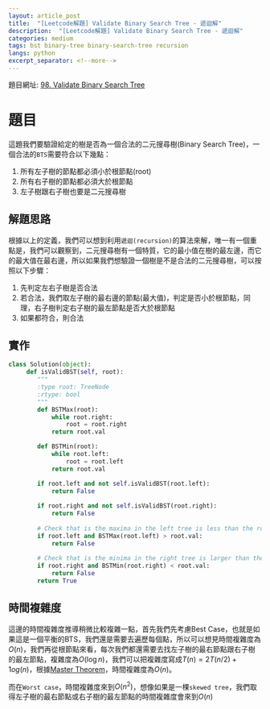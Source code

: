 ```yaml
---
layout: article_post
title:  "[Leetcode解題] Validate Binary Search Tree - 遞迴解"
description:  "[Leetcode解題] Validate Binary Search Tree - 遞迴解"
categories: medium
tags: bst binary-tree binary-search-tree recursion
langs: python
excerpt_separator: <!--more-->
---
```


<!--more-->

題目網址: [98. Validate Binary Search Tree](https://leetcode.com/problems/validate-binary-search-tree/)

# 題目

這題我們要驗證給定的樹是否為一個合法的二元搜尋樹(Binary Search Tree)，一個合法的`BTS`需要符合以下幾點：

1. 所有左子樹的節點都必須小於根節點(root)
2. 所有右子樹的節點都必須大於根節點
3. 左子樹跟右子樹也要是二元搜尋樹


## 解題思路

根據以上的定義，我們可以想到利用`遞迴(recursion)`的算法來解，唯一有一個重點是，我們可以觀察到，二元搜尋樹有一個特質，它的最小值在樹的最左邊，而它的最大值在最右邊，所以如果我們想驗證一個樹是不是合法的二元搜尋樹，可以按照以下步驟：

1. 先判定左右子樹是否合法
2. 若合法，我們取左子樹的最右邊的節點(最大值)，判定是否小於根節點，同理，右子樹判定右子樹的最左節點是否大於根節點
3. 如果都符合，則合法

## 實作

```python
class Solution(object):
     def isValidBST(self, root):
        """
        :type root: TreeNode
        :rtype: bool
        """
        def BSTMax(root):
            while root.right:
                root = root.right
            return root.val

        def BSTMin(root):
            while root.left:
                root = root.left
            return root.val

        if root.left and not self.isValidBST(root.left):
            return False
       
        if root.right and not self.isValidBST(root.right):
            return False
        
        # Check that is the maxima in the left tree is less than the root
        if root.left and BSTMax(root.left) > root.val:
            return False
        
        # Check that is the minima in the right tree is larger than the root
        if root.right and BSTMin(root.right) < root.val:
            return False
        return True
```

## 時間複雜度

這邊的時間複雜度推導稍微比較複雜一點，首先我們先考慮Best Case，也就是如果這是一個平衡的BTS，我們還是需要去遍歷每個點，所以可以想見時間複雜度為$O(n)$，我們再從根節點來看，每次我們都還需要去找左子樹的最右節點跟右子樹的最左節點，複雜度為$O(\log n)$，我們可以把複雜度寫成$T(n)=2T(n/2) + 1og(n)$，根據[Master Theorem](https://www.csd.uwo.ca/~mmorenom/CS433-CS9624/Resources/master.pdf)，時間複雜度為$O(n)$。

而在`Worst case`，時間複雜度來到$O(n^2)$，想像如果是一棵`skewed tree`，我們取得左子樹的最右節點或右子樹的最左節點的時間複雜度會來到$O(n)$